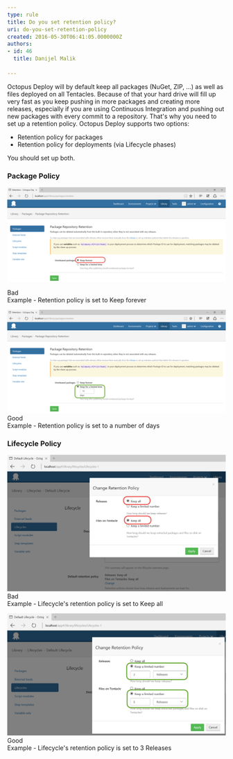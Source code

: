 ```yaml
---
type: rule
title: Do you set retention policy?
uri: do-you-set-retention-policy
created: 2016-05-30T06:41:05.0000000Z
authors:
- id: 46
  title: Danijel Malik

---
```


Octopus Deploy will by default keep all packages (NuGet, ZIP, …) as well as files deployed on all Tentacles. Because of that your hard drive will fill up very fast as you keep pushing in more packages and creating more releases, especially if you are using Continuous Integration and pushing out new packages with every commit to a repository.
   That's why you need to set up a retention policy. Octopus Deploy supports two options:

- Retention policy for packages
- Retention policy for deployments (via Lifecycle phases)

You should set up both.



### Package Policy




![2016-05-30_15-00-04.png](2016-05-30_15-00-04.png)

Bad<br>Example - Retention policy is set to Keep forever


![2016-05-30_15-00-29.png](2016-05-30_15-00-29.png)
Good<br>Example - Retention policy is set to a number of days


### Lifecycle Policy


![2016-05-30_15-01-55.png](2016-05-30_15-01-55.png)
Bad<br>Example - Lifecycle's retention policy is set to Keep all


![2016-05-30_15-49-37.png](2016-05-30_15-49-37.png)
Good<br>Example - Lifecycle's retention policy is set to 3 Releases
